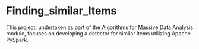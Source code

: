 # Finding_similar_Items
 This project, undertaken as part of the Algorithms for Massive Data Analysis module, focuses on developing a detector for similar items utilizing Apache PySpark.
